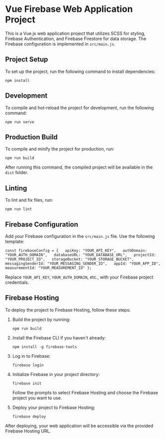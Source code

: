 Vue Firebase Web Application Project
====================================

This is a Vue.js web application project that utilizes SCSS for styling, Firebase Authentication, and Firebase Firestore for data storage. The Firebase configuration is implemented in `src/main.js`.

Project Setup
-------------

To set up the project, run the following command to install dependencies:

`npm install`

Development
-----------

To compile and hot-reload the project for development, run the following command:

`npm run serve`

Production Build
----------------

To compile and minify the project for production, run:

`npm run build`

After running this command, the compiled project will be available in the `dist` folder.

Linting
-------

To lint and fix files, run:

`npm run lint`

Firebase Configuration
----------------------

Add your Firebase configuration in the `src/main.js` file. Use the following template:

```const firebaseConfig = {   apiKey: "YOUR_API_KEY",   authDomain: "YOUR_AUTH_DOMAIN",   databaseURL: "YOUR_DATABASE_URL",   projectId: "YOUR_PROJECT_ID",   storageBucket: "YOUR_STORAGE_BUCKET",   messagingSenderId: "YOUR_MESSAGING_SENDER_ID",   appId: "YOUR_APP_ID",   measurementId: "YOUR_MEASUREMENT_ID" };```

Replace `YOUR_API_KEY`, `YOUR_AUTH_DOMAIN`, etc., with your Firebase project credentials.

Firebase Hosting
----------------

To deploy the project to Firebase Hosting, follow these steps:

1.  Build the project by running:
    
    `npm run build`
    
2.  Install the Firebase CLI if you haven't already:
    
    `npm install -g firebase-tools`
    
3.  Log in to Firebase:

    `firebase login`
    
4.  Initialize Firebase in your project directory:
    
    `firebase init`
    
    Follow the prompts to select Firebase Hosting and choose the Firebase project you want to use.
    
5.  Deploy your project to Firebase Hosting:
    
    `firebase deploy`
    
After deploying, your web application will be accessible via the provided Firebase Hosting URL.
